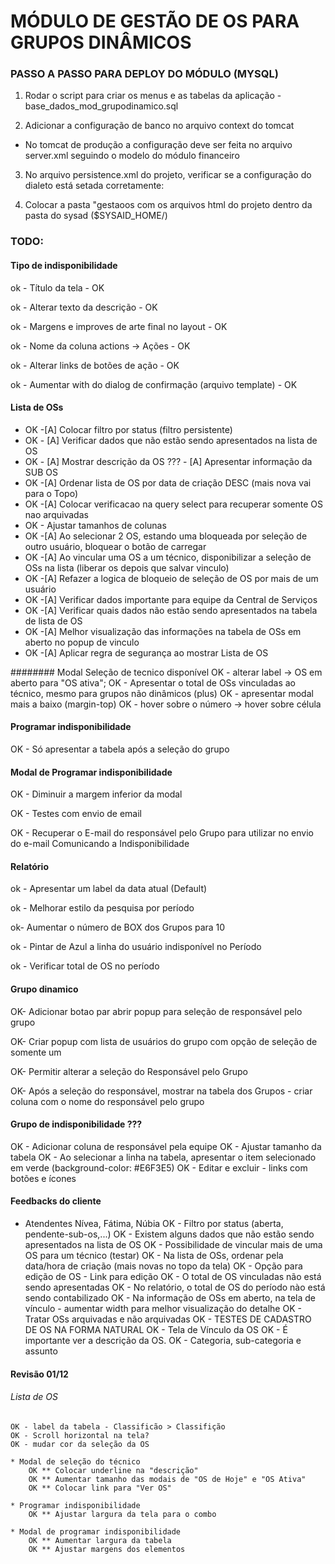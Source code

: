 # MÓDULO DE GESTÃO DE OS PARA GRUPOS DINÂMICOS 

### PASSO A PASSO PARA DEPLOY DO MÓDULO (MYSQL)

1. Rodar o script para criar os menus e as tabelas da aplicação 
-base_dados_mod_grupodinamico.sql

2. Adicionar a configuração de banco no arquivo context do tomcat 
- No tomcat de produção a configuração deve ser feita no arquivo server.xml seguindo o modelo do módulo financeiro

<!-- Configuracao do MySql --!>
  <Resource name="jdbc/sysaid" auth="Container"
    type="javax.sql.DataSource" driverClassName="com.mysql.jdbc.Driver"
    url="jdbc:mysql://localhost:3306/sysaid"
    username="root" password="rootdb" maxActive="20" maxIdle="10" maxWait="-1"/>
	
<!-- /Configuracao do MySql -->

3. No arquivo persistence.xml do projeto, verificar se a configuração do dialeto está setada corretamente:
  <property name="hibernate.dialect" value="org.hibernate.dialect.Oracle10gDialect"/>
  <property name="hibernate.default_schema" value="SYSAIDHOM"/>

4. Colocar a pasta "gestaoos com os arquivos html do projeto dentro da pasta do sysad ($SYSAID_HOME/)


### TODO:

#### Tipo de indisponibilidade
  ok - Título da tela - OK
  
  ok - Alterar texto da descrição - OK
  
  ok - Margens e improves de arte final no layout - OK
  
  ok - Nome da coluna actions -> Ações - OK
  
  ok - Alterar links de botões de ação - OK
  
  ok - Aumentar with do dialog de confirmação (arquivo template) - OK
  
  

#### Lista de OSs
  - OK -[A] Colocar filtro por status (filtro persistente)
  - OK - [A] Verificar dados que não estão sendo apresentados na lista de OS
  - OK - [A] Mostrar descrição da OS
  ??? - [A] Apresentar informação da SUB OS
  - OK -[A] Ordenar lista de OS por data de criação DESC (mais nova vai para o Topo) 
  - OK -[A] Colocar verificacao na query select para recuperar somente OS nao arquivadas
  - OK - Ajustar tamanhos de colunas
  - OK -[A] Ao selecionar 2 OS, estando uma bloqueada por seleção de outro usuário, bloquear o botão de carregar
  - OK -[A] Ao vincular uma OS a um técnico, disponibilizar a seleção de OSs na lista (liberar os depois que salvar vinculo)
  - OK -[A] Refazer a logica de bloqueio de seleção de OS por mais de um usuário 
  - OK -[A] Verificar dados importante para equipe da Central de Serviços
  - OK -[A] Verificar quais dados não estão sendo apresentados na tabela de lista de OS
  - OK -[A] Melhor visualização das informações na tabela de OSs em aberto no popup de vinculo
  - OK -[A] Aplicar regra de segurança ao mostrar Lista de OS
  

  ######## Modal Seleção de tecnico disponível
  OK - alterar label -> OS em aberto para "OS ativa";
  OK - Apresentar o total de OSs vinculadas ao técnico, mesmo para grupos não dinâmicos (plus)
  OK - apresentar modal mais a baixo (margin-top)
  OK - hover sobre o número -> hover sobre célula

#### Programar indisponibilidade
OK - Só apresentar a tabela após a seleção do grupo

#### Modal de Programar indisponibilidade
OK - Diminuir a margem inferior da modal

OK - Testes com envio de email

OK - Recuperar o E-mail do responsável pelo Grupo para utilizar no envio do e-mail Comunicando a Indisponibilidade

#### Relatório
ok - Apresentar um label da data atual (Default)

ok - Melhorar estilo da pesquisa por período

ok- Aumentar o número de BOX dos Grupos para 10

ok - Pintar de Azul a linha do usuário indisponível no Período

ok - Verificar total de OS no período


#### Grupo dinamico
OK- Adicionar botao par abrir popup para seleção de responsável pelo grupo
 
OK- Criar popup com lista de usuários do grupo com opção de seleção de somente um

OK- Permitir alterar a seleção do Responsável pelo Grupo

OK- Após a seleção do responsável, mostrar na tabela dos Grupos - criar coluna com o nome do responsável pelo grupo

#### Grupo de indisponibilidade ???
OK  - Adicionar coluna de responsável pela equipe
OK - Ajustar tamanho da tabela
OK  - Ao selecionar a linha na tabela, apresentar o item selecionado em verde (background-color: #E6F3E5)
OK  - Editar e excluir - links com botões e ícones

#### Feedbacks do cliente
  - Atendentes Nívea, Fátima, Núbia
  OK - Filtro por status (aberta, pendente-sub-os,...)
  OK - Existem alguns dados que não estão sendo apresentados na lista de OS
  OK - Possibilidade de vincular mais de uma OS para um técnico (testar)
  OK - Na lista de OSs, ordenar pela data/hora de criação (mais novas no topo da tela)
  OK - Opção para edição de OS - Link para edição
  OK - O total de OS vinculadas não está sendo apresentadas
  OK - No relatório, o total de OS do período nào está sendo contabilizado
  OK - Na informação de OSs em aberto, na tela de vínculo - aumentar width para melhor visualização do detalhe
  OK - Tratar OSs arquivadas e não arquivadas
  OK - TESTES DE CADASTRO DE OS NA FORMA NATURAL
  OK - Tela de Vínculo da OS
    OK - É importante ver a descrição da OS.
    OK - Categoria, sub-categoria e assunto

	
#### Revisão 01/12

###### Lista de OS
	OK - label da tabela - Classificão > Classifição
	OK - Scroll horizontal na tela?
	OK - mudar cor da seleção da OS
	
	* Modal de seleção do técnico 
		OK ** Colocar underline na "descrição"
		OK ** Aumentar tamanho das modais de "OS de Hoje" e "OS Ativa"
		OK ** Colocar link para "Ver OS"
		
	* Programar indisponibilidade
		OK ** Ajustar largura da tela para o combo
		
	* Modal de programar indisponibilidade
		OK ** Aumentar largura da tabela
		OK ** Ajustar margens dos elementos